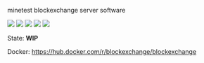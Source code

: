 minetest blockexchange server software

![](https://github.com/blockexchange/blockexchange_server/workflows/integration-test/badge.svg)
![](https://github.com/blockexchange/blockexchange_server/workflows/docker/badge.svg)
![](https://github.com/blockexchange/blockexchange_server/workflows/jshint_frontend/badge.svg)
![](https://github.com/blockexchange/blockexchange_server/workflows/jshint_backend/badge.svg)
![](https://github.com/blockexchange/blockexchange_server/workflows/test/badge.svg)


State: **WIP**

Docker: https://hub.docker.com/r/blockexchange/blockexchange
